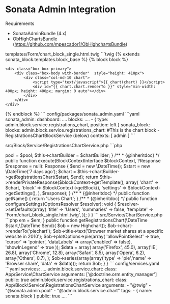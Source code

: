 # Sonata Admin Integration

Requirements
- SonataAdminBundle (4.x)
- ObHighChartsBundle (https://github.com/mpescador1/ObHighchartsBundle)

templates/Form/chart_block_single.html.twig
´´´twig
{% extends sonata_block.templates.block_base %}
{% block block %}
    <script src="//code.highcharts.com/4.1.8/highcharts.js"></script>
    <script src="//code.highcharts.com/4.1.8/modules/exporting.js"></script>

    <div class="box box-primary">
        <div class="box-body with-border"  style="height: 410px">
            <div class="col-md-10 chart">
                <script type="text/javascript">{{ chart(chart) }}</script>
                <div id="{{ chart.chart.renderTo }}" style="min-width: 400px; height: 400px; margin: 0 auto"></div>
            </div>
        </div>
    </div>
{% endblock %}
´´´
config/packages/sonata_admin.yaml
´´´yaml
sonata_admin:
  dashboard:
    ....
    blocks:
      ....
      - { type: admin.block.service.registrations_chart, position: left }
sonata_block:
  blocks:
    admin.block.service.registrations_chart: #This is the chart block - RegistrationsChartBlockService (below)
            contexts: [ admin ]
´´´

src/Block/Service/RegistrationsChartService.php
´´´php
<?php

namespace App\Block\Service;

use App\Service\ChartService;
use Sonata\AdminBundle\Admin\Pool;
use Sonata\BlockBundle\Block\BlockContextInterface;
use Symfony\Component\HttpFoundation\Response;
use Sonata\Form\Validator\ErrorElement;
use Symfony\Component\OptionsResolver\OptionsResolver;
use Symfony\Component\OptionsResolver\OptionsResolver as OptionsResolverInterface;
use Sonata\BlockBundle\Block\Service\AbstractBlockService;
use Twig\Environment;

class RegistrationsChartService extends AbstractBlockService
{
//Services are injected in the abstract class
    //Register class as a service in the container e.g. admin.block.service.registrations_chart
    //$chartbuilder is a service that has our default chart configuration, which in turn uses the ObHighCharts bundle to render the charts.
    /**
     * @var Pool
     */
    private $pool;
    private $chartBuilder;

    public function __construct(Environment $twig, Pool $pool,ChartService $chartBuilder )
    {
        parent::__construct($twig);

        $this->pool = $pool;
        $this->chartBuilder = $chartBuilder;
    }
    /**
     * {@inheritdoc}
     */
    public function execute(BlockContextInterface $blockContext, ?Response $response = null): Response
    {

        $end = new \DateTime();
        $start = new \DateTime('7 days ago');

        $chart = $this->chartBuilder->getRegistrationsChart($start, $end);

        return $this->renderPrivateResponse($blockContext->getTemplate(), array(
            'chart' =>  $chart,
            'block'  => $blockContext->getBlock(),
            'settings'  => $blockContext->getSettings(),
        ), $response);
    }

    /**
     * {@inheritdoc}
     */
    public function getName()
    {
        return 'Users Chart';
    }

    /**
     * {@inheritdoc}
     */
    public function configureSettings(OptionsResolver $resolver): void
    {
        $resolver->setDefaults(array(
            'title' => 'Users',
            'summaries' => false,
            'template' => 'Form/chart_block_single.html.twig',
        ));
    }
}
´´´

src/Service/ChartService.php
´´´php
<?php

namespace App\Service;

use Doctrine\ORM\EntityManagerInterface;
use Ob\HighchartsBundle\Highcharts\Highchart;

class ChartService
{
    private $em;

    public function __construct(EntityManagerInterface $em)
    {
        $this->em = $em;
    }

    public function getRegistrationsChart(\DateTime $start,\DateTime $end){
        $ob = new Highchart();
        $ob->chart->renderTo('piechart');
        $ob->title->text('Browser market shares at a specific website in 2010');
        $ob->plotOptions->pie(array(
            'allowPointSelect'  => true,
            'cursor'    => 'pointer',
            'dataLabels'    => array('enabled' => false),
            'showInLegend'  => true
        ));
        $data = array(
            array('Firefox', 45.0),
            array('IE', 26.8),
            array('Chrome', 12.8),
            array('Safari', 8.5),
            array('Opera', 6.2),
            array('Others', 0.7),
        );
        $ob->series(array(array('type' => 'pie','name' => 'Browser share', 'data' => $data)));
        return $ob;
    }
}
´´´

config/services.yaml
´´´yaml
services:
  ....
    admin.block.service.chart:
        class: App\Service\ChartService
        arguments: ['@doctrine.orm.entity_manager']
        public: true
    admin.block.service.registrations_chart:
        class: App\Block\Service\RegistrationsChartService
        arguments:
            - "@twig"
            - "@sonata.admin.pool"
            - "@admin.block.service.chart"
        tags:
            - { name: sonata.block }
        public: true
  ....
´´´
